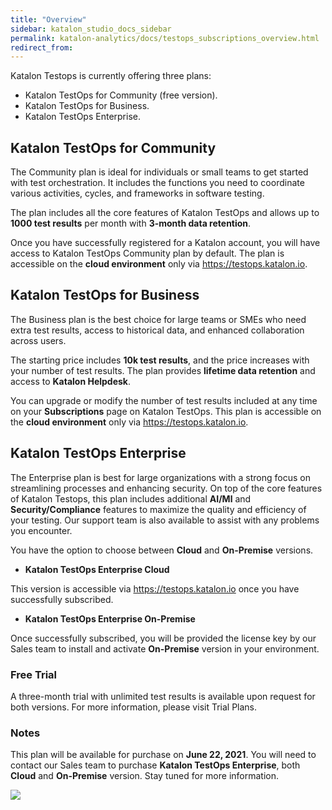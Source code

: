 ```yaml
---
title: "Overview" 
sidebar: katalon_studio_docs_sidebar
permalink: katalon-analytics/docs/testops_subscriptions_overview.html 
redirect_from:
---
```


Katalon Testops is currently offering three plans: 

* Katalon TestOps for Community (free version).
* Katalon TestOps for Business.
* Katalon TestOps Enterprise.

## Katalon TestOps for Community ##

The Community plan is ideal for individuals or small teams to get started with test orchestration. It includes the functions you need to coordinate various activities, cycles, and frameworks in software testing.

The plan includes all the core features of Katalon TestOps and allows up to **1000 test results** per month with **3-month data retention**.

Once you have successfully registered for a Katalon account, you will have access to Katalon TestOps Community plan by default. The plan is accessible on the **cloud environment** only via https://testops.katalon.io.

## Katalon TestOps for Business ##

The Business plan is the best choice for large teams or SMEs who need extra test results, access to historical data, and enhanced collaboration across users. 

The starting price includes **10k test results**, and the price increases with your number of test results. The plan provides **lifetime data retention** and access to **Katalon Helpdesk**. 

You can upgrade or modify the number of test results included at any time on your **Subscriptions** page on Katalon TestOps. This plan is accessible on the **cloud environment** only via https://testops.katalon.io.

## Katalon TestOps Enterprise ## 

The Enterprise plan is best for large organizations with a strong focus on streamlining processes and enhancing security.
On top of the core features of Katalon Testops, this plan includes additional **AI/Ml** and **Security/Compliance** features to maximize the quality and efficiency of your testing. Our support team is also available to assist with any problems you encounter.

You have the option to choose between **Cloud** and **On-Premise** versions. 

* **Katalon TestOps Enterprise Cloud**

This version is accessible via https://testops.katalon.io once you have successfully subscribed.

* **Katalon TestOps Enterprise On-Premise**

Once successfully subscribed, you will be provided the license key by our Sales team to install and activate **On-Premise** version in your environment.

### Free Trial ###

A three-month trial with unlimited test results is available upon request for both versions. For more information, please visit Trial Plans.

### Notes ###

This plan will be available for purchase on **June 22, 2021**. You will need to contact our Sales team to purchase **Katalon TestOps Enterprise**, both **Cloud** and **On-Premise** version. Stay tuned for more information.

![](https://github.com/katalon-studio/docs-images/raw/master/katalon-analytics/docs/testops_subscriptions_overview/kt_table_com_ent.png)